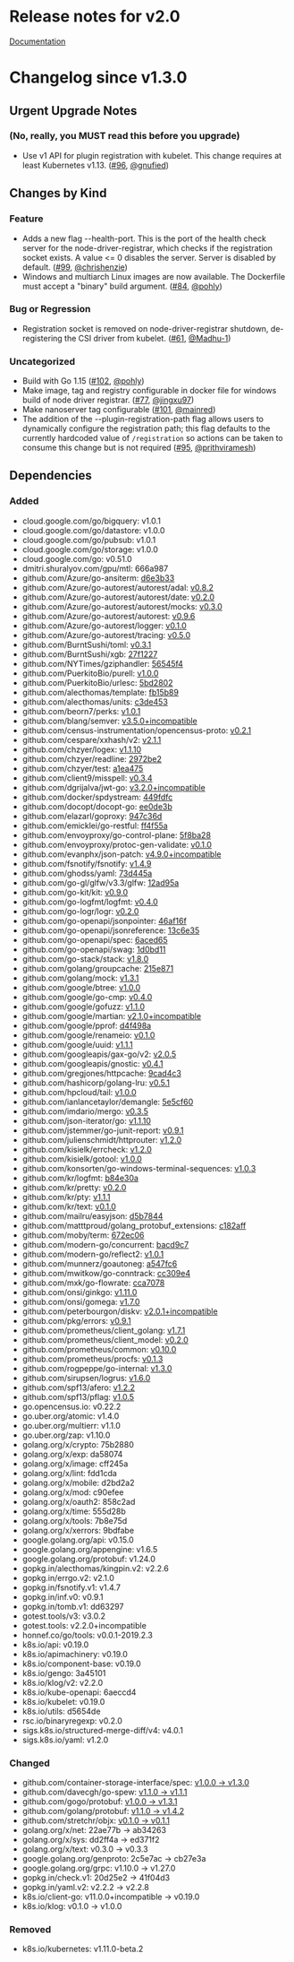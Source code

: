 # Release notes for v2.0

[Documentation](https://kubernetes-csi.github.io/docs/)

# Changelog since v1.3.0

## Urgent Upgrade Notes 

### (No, really, you MUST read this before you upgrade)

- Use v1 API for plugin registration with kubelet. This change requires at least Kubernetes v1.13. ([#96](https://github.com/kubernetes-csi/node-driver-registrar/pull/96), [@gnufied](https://github.com/gnufied))
 
## Changes by Kind

### Feature

- Adds a new flag --health-port. This is the port of the health check server for the node-driver-registrar, which checks if the registration socket exists. A value <= 0 disables the server. Server is disabled by default. ([#99](https://github.com/kubernetes-csi/node-driver-registrar/pull/99), [@chrishenzie](https://github.com/chrishenzie))
- Windows and multiarch Linux images are now available.
  The Dockerfile must accept a "binary" build argument. ([#84](https://github.com/kubernetes-csi/node-driver-registrar/pull/84), [@pohly](https://github.com/pohly))

### Bug or Regression

- Registration socket is removed on node-driver-registrar shutdown, de-registering the CSI driver from kubelet. ([#61](https://github.com/kubernetes-csi/node-driver-registrar/pull/61), [@Madhu-1](https://github.com/Madhu-1))

### Uncategorized

- Build with Go 1.15 ([#102](https://github.com/kubernetes-csi/node-driver-registrar/pull/102), [@pohly](https://github.com/pohly))
- Make image, tag and registry configurable in docker file for windows build of node driver registrar. ([#77](https://github.com/kubernetes-csi/node-driver-registrar/pull/77), [@jingxu97](https://github.com/jingxu97))
- Make nanoserver tag configurable ([#101](https://github.com/kubernetes-csi/node-driver-registrar/pull/101), [@mainred](https://github.com/mainred))
- The addition of the --plugin-registration-path flag allows users to dynamically configure the registration path; this flag defaults to the currently hardcoded value of `/registration` so actions can be taken to consume this change but is not required ([#95](https://github.com/kubernetes-csi/node-driver-registrar/pull/95), [@prithviramesh](https://github.com/prithviramesh))

## Dependencies

### Added
- cloud.google.com/go/bigquery: v1.0.1
- cloud.google.com/go/datastore: v1.0.0
- cloud.google.com/go/pubsub: v1.0.1
- cloud.google.com/go/storage: v1.0.0
- cloud.google.com/go: v0.51.0
- dmitri.shuralyov.com/gpu/mtl: 666a987
- github.com/Azure/go-ansiterm: [d6e3b33](https://github.com/Azure/go-ansiterm/tree/d6e3b33)
- github.com/Azure/go-autorest/autorest/adal: [v0.8.2](https://github.com/Azure/go-autorest/autorest/adal/tree/v0.8.2)
- github.com/Azure/go-autorest/autorest/date: [v0.2.0](https://github.com/Azure/go-autorest/autorest/date/tree/v0.2.0)
- github.com/Azure/go-autorest/autorest/mocks: [v0.3.0](https://github.com/Azure/go-autorest/autorest/mocks/tree/v0.3.0)
- github.com/Azure/go-autorest/autorest: [v0.9.6](https://github.com/Azure/go-autorest/autorest/tree/v0.9.6)
- github.com/Azure/go-autorest/logger: [v0.1.0](https://github.com/Azure/go-autorest/logger/tree/v0.1.0)
- github.com/Azure/go-autorest/tracing: [v0.5.0](https://github.com/Azure/go-autorest/tracing/tree/v0.5.0)
- github.com/BurntSushi/toml: [v0.3.1](https://github.com/BurntSushi/toml/tree/v0.3.1)
- github.com/BurntSushi/xgb: [27f1227](https://github.com/BurntSushi/xgb/tree/27f1227)
- github.com/NYTimes/gziphandler: [56545f4](https://github.com/NYTimes/gziphandler/tree/56545f4)
- github.com/PuerkitoBio/purell: [v1.0.0](https://github.com/PuerkitoBio/purell/tree/v1.0.0)
- github.com/PuerkitoBio/urlesc: [5bd2802](https://github.com/PuerkitoBio/urlesc/tree/5bd2802)
- github.com/alecthomas/template: [fb15b89](https://github.com/alecthomas/template/tree/fb15b89)
- github.com/alecthomas/units: [c3de453](https://github.com/alecthomas/units/tree/c3de453)
- github.com/beorn7/perks: [v1.0.1](https://github.com/beorn7/perks/tree/v1.0.1)
- github.com/blang/semver: [v3.5.0+incompatible](https://github.com/blang/semver/tree/v3.5.0)
- github.com/census-instrumentation/opencensus-proto: [v0.2.1](https://github.com/census-instrumentation/opencensus-proto/tree/v0.2.1)
- github.com/cespare/xxhash/v2: [v2.1.1](https://github.com/cespare/xxhash/v2/tree/v2.1.1)
- github.com/chzyer/logex: [v1.1.10](https://github.com/chzyer/logex/tree/v1.1.10)
- github.com/chzyer/readline: [2972be2](https://github.com/chzyer/readline/tree/2972be2)
- github.com/chzyer/test: [a1ea475](https://github.com/chzyer/test/tree/a1ea475)
- github.com/client9/misspell: [v0.3.4](https://github.com/client9/misspell/tree/v0.3.4)
- github.com/dgrijalva/jwt-go: [v3.2.0+incompatible](https://github.com/dgrijalva/jwt-go/tree/v3.2.0)
- github.com/docker/spdystream: [449fdfc](https://github.com/docker/spdystream/tree/449fdfc)
- github.com/docopt/docopt-go: [ee0de3b](https://github.com/docopt/docopt-go/tree/ee0de3b)
- github.com/elazarl/goproxy: [947c36d](https://github.com/elazarl/goproxy/tree/947c36d)
- github.com/emicklei/go-restful: [ff4f55a](https://github.com/emicklei/go-restful/tree/ff4f55a)
- github.com/envoyproxy/go-control-plane: [5f8ba28](https://github.com/envoyproxy/go-control-plane/tree/5f8ba28)
- github.com/envoyproxy/protoc-gen-validate: [v0.1.0](https://github.com/envoyproxy/protoc-gen-validate/tree/v0.1.0)
- github.com/evanphx/json-patch: [v4.9.0+incompatible](https://github.com/evanphx/json-patch/tree/v4.9.0)
- github.com/fsnotify/fsnotify: [v1.4.9](https://github.com/fsnotify/fsnotify/tree/v1.4.9)
- github.com/ghodss/yaml: [73d445a](https://github.com/ghodss/yaml/tree/73d445a)
- github.com/go-gl/glfw/v3.3/glfw: [12ad95a](https://github.com/go-gl/glfw/v3.3/glfw/tree/12ad95a)
- github.com/go-kit/kit: [v0.9.0](https://github.com/go-kit/kit/tree/v0.9.0)
- github.com/go-logfmt/logfmt: [v0.4.0](https://github.com/go-logfmt/logfmt/tree/v0.4.0)
- github.com/go-logr/logr: [v0.2.0](https://github.com/go-logr/logr/tree/v0.2.0)
- github.com/go-openapi/jsonpointer: [46af16f](https://github.com/go-openapi/jsonpointer/tree/46af16f)
- github.com/go-openapi/jsonreference: [13c6e35](https://github.com/go-openapi/jsonreference/tree/13c6e35)
- github.com/go-openapi/spec: [6aced65](https://github.com/go-openapi/spec/tree/6aced65)
- github.com/go-openapi/swag: [1d0bd11](https://github.com/go-openapi/swag/tree/1d0bd11)
- github.com/go-stack/stack: [v1.8.0](https://github.com/go-stack/stack/tree/v1.8.0)
- github.com/golang/groupcache: [215e871](https://github.com/golang/groupcache/tree/215e871)
- github.com/golang/mock: [v1.3.1](https://github.com/golang/mock/tree/v1.3.1)
- github.com/google/btree: [v1.0.0](https://github.com/google/btree/tree/v1.0.0)
- github.com/google/go-cmp: [v0.4.0](https://github.com/google/go-cmp/tree/v0.4.0)
- github.com/google/gofuzz: [v1.1.0](https://github.com/google/gofuzz/tree/v1.1.0)
- github.com/google/martian: [v2.1.0+incompatible](https://github.com/google/martian/tree/v2.1.0)
- github.com/google/pprof: [d4f498a](https://github.com/google/pprof/tree/d4f498a)
- github.com/google/renameio: [v0.1.0](https://github.com/google/renameio/tree/v0.1.0)
- github.com/google/uuid: [v1.1.1](https://github.com/google/uuid/tree/v1.1.1)
- github.com/googleapis/gax-go/v2: [v2.0.5](https://github.com/googleapis/gax-go/v2/tree/v2.0.5)
- github.com/googleapis/gnostic: [v0.4.1](https://github.com/googleapis/gnostic/tree/v0.4.1)
- github.com/gregjones/httpcache: [9cad4c3](https://github.com/gregjones/httpcache/tree/9cad4c3)
- github.com/hashicorp/golang-lru: [v0.5.1](https://github.com/hashicorp/golang-lru/tree/v0.5.1)
- github.com/hpcloud/tail: [v1.0.0](https://github.com/hpcloud/tail/tree/v1.0.0)
- github.com/ianlancetaylor/demangle: [5e5cf60](https://github.com/ianlancetaylor/demangle/tree/5e5cf60)
- github.com/imdario/mergo: [v0.3.5](https://github.com/imdario/mergo/tree/v0.3.5)
- github.com/json-iterator/go: [v1.1.10](https://github.com/json-iterator/go/tree/v1.1.10)
- github.com/jstemmer/go-junit-report: [v0.9.1](https://github.com/jstemmer/go-junit-report/tree/v0.9.1)
- github.com/julienschmidt/httprouter: [v1.2.0](https://github.com/julienschmidt/httprouter/tree/v1.2.0)
- github.com/kisielk/errcheck: [v1.2.0](https://github.com/kisielk/errcheck/tree/v1.2.0)
- github.com/kisielk/gotool: [v1.0.0](https://github.com/kisielk/gotool/tree/v1.0.0)
- github.com/konsorten/go-windows-terminal-sequences: [v1.0.3](https://github.com/konsorten/go-windows-terminal-sequences/tree/v1.0.3)
- github.com/kr/logfmt: [b84e30a](https://github.com/kr/logfmt/tree/b84e30a)
- github.com/kr/pretty: [v0.2.0](https://github.com/kr/pretty/tree/v0.2.0)
- github.com/kr/pty: [v1.1.1](https://github.com/kr/pty/tree/v1.1.1)
- github.com/kr/text: [v0.1.0](https://github.com/kr/text/tree/v0.1.0)
- github.com/mailru/easyjson: [d5b7844](https://github.com/mailru/easyjson/tree/d5b7844)
- github.com/matttproud/golang_protobuf_extensions: [c182aff](https://github.com/matttproud/golang_protobuf_extensions/tree/c182aff)
- github.com/moby/term: [672ec06](https://github.com/moby/term/tree/672ec06)
- github.com/modern-go/concurrent: [bacd9c7](https://github.com/modern-go/concurrent/tree/bacd9c7)
- github.com/modern-go/reflect2: [v1.0.1](https://github.com/modern-go/reflect2/tree/v1.0.1)
- github.com/munnerz/goautoneg: [a547fc6](https://github.com/munnerz/goautoneg/tree/a547fc6)
- github.com/mwitkow/go-conntrack: [cc309e4](https://github.com/mwitkow/go-conntrack/tree/cc309e4)
- github.com/mxk/go-flowrate: [cca7078](https://github.com/mxk/go-flowrate/tree/cca7078)
- github.com/onsi/ginkgo: [v1.11.0](https://github.com/onsi/ginkgo/tree/v1.11.0)
- github.com/onsi/gomega: [v1.7.0](https://github.com/onsi/gomega/tree/v1.7.0)
- github.com/peterbourgon/diskv: [v2.0.1+incompatible](https://github.com/peterbourgon/diskv/tree/v2.0.1)
- github.com/pkg/errors: [v0.9.1](https://github.com/pkg/errors/tree/v0.9.1)
- github.com/prometheus/client_golang: [v1.7.1](https://github.com/prometheus/client_golang/tree/v1.7.1)
- github.com/prometheus/client_model: [v0.2.0](https://github.com/prometheus/client_model/tree/v0.2.0)
- github.com/prometheus/common: [v0.10.0](https://github.com/prometheus/common/tree/v0.10.0)
- github.com/prometheus/procfs: [v0.1.3](https://github.com/prometheus/procfs/tree/v0.1.3)
- github.com/rogpeppe/go-internal: [v1.3.0](https://github.com/rogpeppe/go-internal/tree/v1.3.0)
- github.com/sirupsen/logrus: [v1.6.0](https://github.com/sirupsen/logrus/tree/v1.6.0)
- github.com/spf13/afero: [v1.2.2](https://github.com/spf13/afero/tree/v1.2.2)
- github.com/spf13/pflag: [v1.0.5](https://github.com/spf13/pflag/tree/v1.0.5)
- go.opencensus.io: v0.22.2
- go.uber.org/atomic: v1.4.0
- go.uber.org/multierr: v1.1.0
- go.uber.org/zap: v1.10.0
- golang.org/x/crypto: 75b2880
- golang.org/x/exp: da58074
- golang.org/x/image: cff245a
- golang.org/x/lint: fdd1cda
- golang.org/x/mobile: d2bd2a2
- golang.org/x/mod: c90efee
- golang.org/x/oauth2: 858c2ad
- golang.org/x/time: 555d28b
- golang.org/x/tools: 7b8e75d
- golang.org/x/xerrors: 9bdfabe
- google.golang.org/api: v0.15.0
- google.golang.org/appengine: v1.6.5
- google.golang.org/protobuf: v1.24.0
- gopkg.in/alecthomas/kingpin.v2: v2.2.6
- gopkg.in/errgo.v2: v2.1.0
- gopkg.in/fsnotify.v1: v1.4.7
- gopkg.in/inf.v0: v0.9.1
- gopkg.in/tomb.v1: dd63297
- gotest.tools/v3: v3.0.2
- gotest.tools: v2.2.0+incompatible
- honnef.co/go/tools: v0.0.1-2019.2.3
- k8s.io/api: v0.19.0
- k8s.io/apimachinery: v0.19.0
- k8s.io/component-base: v0.19.0
- k8s.io/gengo: 3a45101
- k8s.io/klog/v2: v2.2.0
- k8s.io/kube-openapi: 6aeccd4
- k8s.io/kubelet: v0.19.0
- k8s.io/utils: d5654de
- rsc.io/binaryregexp: v0.2.0
- sigs.k8s.io/structured-merge-diff/v4: v4.0.1
- sigs.k8s.io/yaml: v1.2.0

### Changed
- github.com/container-storage-interface/spec: [v1.0.0 → v1.3.0](https://github.com/container-storage-interface/spec/compare/v1.0.0...v1.3.0)
- github.com/davecgh/go-spew: [v1.1.0 → v1.1.1](https://github.com/davecgh/go-spew/compare/v1.1.0...v1.1.1)
- github.com/gogo/protobuf: [v1.0.0 → v1.3.1](https://github.com/gogo/protobuf/compare/v1.0.0...v1.3.1)
- github.com/golang/protobuf: [v1.1.0 → v1.4.2](https://github.com/golang/protobuf/compare/v1.1.0...v1.4.2)
- github.com/stretchr/objx: [v0.1.0 → v0.1.1](https://github.com/stretchr/objx/compare/v0.1.0...v0.1.1)
- golang.org/x/net: 22ae77b → ab34263
- golang.org/x/sys: dd2ff4a → ed371f2
- golang.org/x/text: v0.3.0 → v0.3.3
- google.golang.org/genproto: 2c5e7ac → cb27e3a
- google.golang.org/grpc: v1.10.0 → v1.27.0
- gopkg.in/check.v1: 20d25e2 → 41f04d3
- gopkg.in/yaml.v2: v2.2.2 → v2.2.8
- k8s.io/client-go: v11.0.0+incompatible → v0.19.0
- k8s.io/klog: v0.1.0 → v1.0.0

### Removed
- k8s.io/kubernetes: v1.11.0-beta.2
